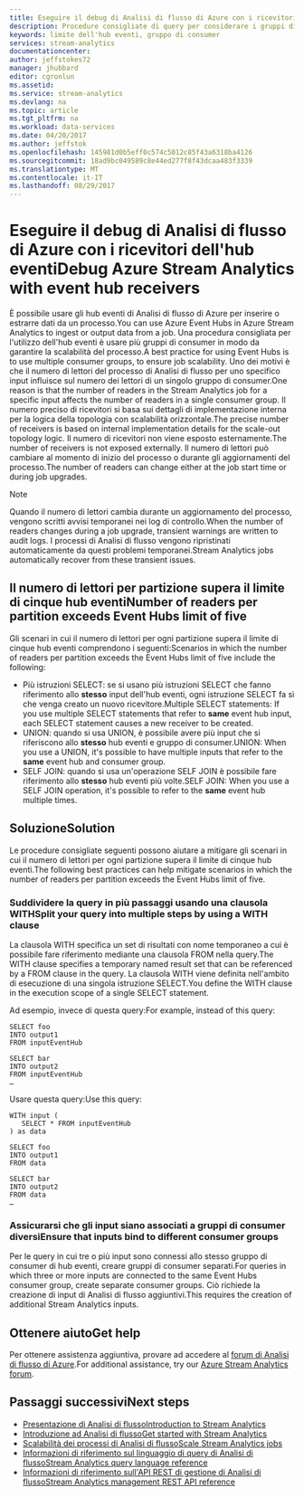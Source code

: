 ```yaml
---
title: Eseguire il debug di Analisi di flusso di Azure con i ricevitori dell'hub eventi | Documentazione Microsoft
description: Procedure consigliate di query per considerare i gruppi di consumer dell'hub eventi nei processi di Analisi di flusso.
keywords: limite dell'hub eventi, gruppo di consumer
services: stream-analytics
documentationcenter: 
author: jeffstokes72
manager: jhubbard
editor: cgronlun
ms.assetid: 
ms.service: stream-analytics
ms.devlang: na
ms.topic: article
ms.tgt_pltfrm: na
ms.workload: data-services
ms.date: 04/20/2017
ms.author: jeffstok
ms.openlocfilehash: 145981d0b5eff0c574c5012c85f43a6318ba4126
ms.sourcegitcommit: 18ad9bc049589c8e44ed277f8f43dcaa483f3339
ms.translationtype: MT
ms.contentlocale: it-IT
ms.lasthandoff: 08/29/2017
---
```

# <a name="debug-azure-stream-analytics-with-event-hub-receivers"></a><span data-ttu-id="ece3f-104">Eseguire il debug di Analisi di flusso di Azure con i ricevitori dell'hub eventi</span><span class="sxs-lookup"><span data-stu-id="ece3f-104">Debug Azure Stream Analytics with event hub receivers</span></span>

<span data-ttu-id="ece3f-105">È possibile usare gli hub eventi di Analisi di flusso di Azure per inserire o estrarre dati da un processo.</span><span class="sxs-lookup"><span data-stu-id="ece3f-105">You can use Azure Event Hubs in Azure Stream Analytics to ingest or output data from a job.</span></span> <span data-ttu-id="ece3f-106">Una procedura consigliata per l'utilizzo dell'hub eventi è usare più gruppi di consumer in modo da garantire la scalabilità del processo.</span><span class="sxs-lookup"><span data-stu-id="ece3f-106">A best practice for using Event Hubs is to use multiple consumer groups, to ensure job scalability.</span></span> <span data-ttu-id="ece3f-107">Uno dei motivi è che il numero di lettori del processo di Analisi di flusso per uno specifico input influisce sul numero dei lettori di un singolo gruppo di consumer.</span><span class="sxs-lookup"><span data-stu-id="ece3f-107">One reason is that the number of readers in the Stream Analytics job for a specific input affects the number of readers in a single consumer group.</span></span> <span data-ttu-id="ece3f-108">Il numero preciso di ricevitori si basa sui dettagli di implementazione interna per la logica della topologia con scalabilità orizzontale.</span><span class="sxs-lookup"><span data-stu-id="ece3f-108">The precise number of receivers is based on internal implementation details for the scale-out topology logic.</span></span> <span data-ttu-id="ece3f-109">Il numero di ricevitori non viene esposto esternamente.</span><span class="sxs-lookup"><span data-stu-id="ece3f-109">The number of receivers is not exposed externally.</span></span> <span data-ttu-id="ece3f-110">Il numero di lettori può cambiare al momento di inizio del processo o durante gli aggiornamenti del processo.</span><span class="sxs-lookup"><span data-stu-id="ece3f-110">The number of readers can change either at the job start time or during job upgrades.</span></span>

> [!NOTE]
> <span data-ttu-id="ece3f-111">Quando il numero di lettori cambia durante un aggiornamento del processo, vengono scritti avvisi temporanei nei log di controllo.</span><span class="sxs-lookup"><span data-stu-id="ece3f-111">When the number of readers changes during a job upgrade, transient warnings are written to audit logs.</span></span> <span data-ttu-id="ece3f-112">I processi di Analisi di flusso vengono ripristinati automaticamente da questi problemi temporanei.</span><span class="sxs-lookup"><span data-stu-id="ece3f-112">Stream Analytics jobs automatically recover from these transient issues.</span></span>

## <a name="number-of-readers-per-partition-exceeds-event-hubs-limit-of-five"></a><span data-ttu-id="ece3f-113">Il numero di lettori per partizione supera il limite di cinque hub eventi</span><span class="sxs-lookup"><span data-stu-id="ece3f-113">Number of readers per partition exceeds Event Hubs limit of five</span></span>

<span data-ttu-id="ece3f-114">Gli scenari in cui il numero di lettori per ogni partizione supera il limite di cinque hub eventi comprendono i seguenti:</span><span class="sxs-lookup"><span data-stu-id="ece3f-114">Scenarios in which the number of readers per partition exceeds the Event Hubs limit of five include the following:</span></span>

* <span data-ttu-id="ece3f-115">Più istruzioni SELECT: se si usano più istruzioni SELECT che fanno riferimento allo **stesso** input dell'hub eventi, ogni istruzione SELECT fa sì che venga creato un nuovo ricevitore.</span><span class="sxs-lookup"><span data-stu-id="ece3f-115">Multiple SELECT statements: If you use multiple SELECT statements that refer to **same** event hub input, each SELECT statement causes a new receiver to be created.</span></span>
* <span data-ttu-id="ece3f-116">UNION: quando si usa UNION, è possibile avere più input che si riferiscono allo **stesso** hub eventi e gruppo di consumer.</span><span class="sxs-lookup"><span data-stu-id="ece3f-116">UNION: When you use a UNION, it's possible to have multiple inputs that refer to the **same** event hub and consumer group.</span></span>
* <span data-ttu-id="ece3f-117">SELF JOIN: quando si usa un'operazione SELF JOIN è possibile fare riferimento allo **stesso** hub eventi più volte.</span><span class="sxs-lookup"><span data-stu-id="ece3f-117">SELF JOIN: When you use a SELF JOIN operation, it's possible to refer to the **same** event hub multiple times.</span></span>

## <a name="solution"></a><span data-ttu-id="ece3f-118">Soluzione</span><span class="sxs-lookup"><span data-stu-id="ece3f-118">Solution</span></span>

<span data-ttu-id="ece3f-119">Le procedure consigliate seguenti possono aiutare a mitigare gli scenari in cui il numero di lettori per ogni partizione supera il limite di cinque hub eventi.</span><span class="sxs-lookup"><span data-stu-id="ece3f-119">The following best practices can help mitigate scenarios in which the number of readers per partition exceeds the Event Hubs limit of five.</span></span>

### <a name="split-your-query-into-multiple-steps-by-using-a-with-clause"></a><span data-ttu-id="ece3f-120">Suddividere la query in più passaggi usando una clausola WITH</span><span class="sxs-lookup"><span data-stu-id="ece3f-120">Split your query into multiple steps by using a WITH clause</span></span>

<span data-ttu-id="ece3f-121">La clausola WITH specifica un set di risultati con nome temporaneo a cui è possibile fare riferimento mediante una clausola FROM nella query.</span><span class="sxs-lookup"><span data-stu-id="ece3f-121">The WITH clause specifies a temporary named result set that can be referenced by a FROM clause in the query.</span></span> <span data-ttu-id="ece3f-122">La clausola WITH viene definita nell'ambito di esecuzione di una singola istruzione SELECT.</span><span class="sxs-lookup"><span data-stu-id="ece3f-122">You define the WITH clause in the execution scope of a single SELECT statement.</span></span>

<span data-ttu-id="ece3f-123">Ad esempio, invece di questa query:</span><span class="sxs-lookup"><span data-stu-id="ece3f-123">For example, instead of this query:</span></span>

```
SELECT foo 
INTO output1
FROM inputEventHub

SELECT bar
INTO output2
FROM inputEventHub 
…
```

<span data-ttu-id="ece3f-124">Usare questa query:</span><span class="sxs-lookup"><span data-stu-id="ece3f-124">Use this query:</span></span>

```
WITH input (
   SELECT * FROM inputEventHub
) as data

SELECT foo
INTO output1
FROM data

SELECT bar
INTO output2
FROM data
…
```

### <a name="ensure-that-inputs-bind-to-different-consumer-groups"></a><span data-ttu-id="ece3f-125">Assicurarsi che gli input siano associati a gruppi di consumer diversi</span><span class="sxs-lookup"><span data-stu-id="ece3f-125">Ensure that inputs bind to different consumer groups</span></span>

<span data-ttu-id="ece3f-126">Per le query in cui tre o più input sono connessi allo stesso gruppo di consumer di hub eventi, creare gruppi di consumer separati.</span><span class="sxs-lookup"><span data-stu-id="ece3f-126">For queries in which three or more inputs are connected to the same Event Hubs consumer group, create separate consumer groups.</span></span> <span data-ttu-id="ece3f-127">Ciò richiede la creazione di input di Analisi di flusso aggiuntivi.</span><span class="sxs-lookup"><span data-stu-id="ece3f-127">This requires the creation of additional Stream Analytics inputs.</span></span>


## <a name="get-help"></a><span data-ttu-id="ece3f-128">Ottenere aiuto</span><span class="sxs-lookup"><span data-stu-id="ece3f-128">Get help</span></span>
<span data-ttu-id="ece3f-129">Per ottenere assistenza aggiuntiva, provare ad accedere al [forum di Analisi di flusso di Azure](https://social.msdn.microsoft.com/Forums/en-US/home?forum=AzureStreamAnalytics).</span><span class="sxs-lookup"><span data-stu-id="ece3f-129">For additional assistance, try our [Azure Stream Analytics forum](https://social.msdn.microsoft.com/Forums/en-US/home?forum=AzureStreamAnalytics).</span></span>

## <a name="next-steps"></a><span data-ttu-id="ece3f-130">Passaggi successivi</span><span class="sxs-lookup"><span data-stu-id="ece3f-130">Next steps</span></span>
* [<span data-ttu-id="ece3f-131">Presentazione di Analisi di flusso</span><span class="sxs-lookup"><span data-stu-id="ece3f-131">Introduction to Stream Analytics</span></span>](stream-analytics-introduction.md)
* [<span data-ttu-id="ece3f-132">Introduzione ad Analisi di flusso</span><span class="sxs-lookup"><span data-stu-id="ece3f-132">Get started with Stream Analytics</span></span>](stream-analytics-real-time-fraud-detection.md)
* [<span data-ttu-id="ece3f-133">Scalabilità dei processi di Analisi di flusso</span><span class="sxs-lookup"><span data-stu-id="ece3f-133">Scale Stream Analytics jobs</span></span>](stream-analytics-scale-jobs.md)
* [<span data-ttu-id="ece3f-134">Informazioni di riferimento sul linguaggio di query di Analisi di flusso</span><span class="sxs-lookup"><span data-stu-id="ece3f-134">Stream Analytics query language reference</span></span>](https://msdn.microsoft.com/library/azure/dn834998.aspx)
* [<span data-ttu-id="ece3f-135">Informazioni di riferimento sull'API REST di gestione di Analisi di flusso</span><span class="sxs-lookup"><span data-stu-id="ece3f-135">Stream Analytics management REST API reference</span></span>](https://msdn.microsoft.com/library/azure/dn835031.aspx)
